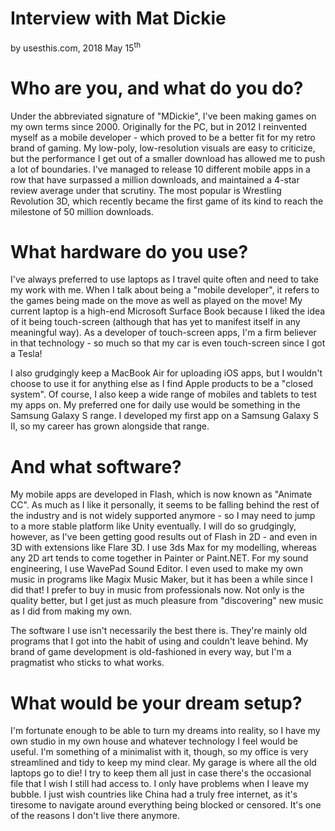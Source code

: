 # Interview with Mat Dickie

by usesthis.com, 2018 May 15<sup>th</sup>

# Who are you, and what do you do?

Under the abbreviated signature of "MDickie", I've been making games on my own terms since 2000. Originally for the PC, but in 2012 I reinvented myself as a mobile developer - which proved to be a better fit for my retro brand of gaming. My low-poly, low-resolution visuals are easy to criticize, but the performance I get out of a smaller download has allowed me to push a lot of boundaries. I've managed to release 10 different mobile apps in a row that have surpassed a million downloads, and maintained a 4-star review average under that scrutiny. The most popular is Wrestling Revolution 3D, which recently became the first game of its kind to reach the milestone of 50 million downloads.

# What hardware do you use?

I've always preferred to use laptops as I travel quite often and need to take my work with me. When I talk about being a "mobile developer", it refers to the games being made on the move as well as played on the move! My current laptop is a high-end Microsoft Surface Book because I liked the idea of it being touch-screen (although that has yet to manifest itself in any meaningful way). As a developer of touch-screen apps, I'm a firm believer in that technology - so much so that my car is even touch-screen since I got a Tesla!

I also grudgingly keep a MacBook Air for uploading iOS apps, but I wouldn't choose to use it for anything else as I find Apple products to be a "closed system". Of course, I also keep a wide range of mobiles and tablets to test my apps on. My preferred one for daily use would be something in the Samsung Galaxy S range. I developed my first app on a Samsung Galaxy S II, so my career has grown alongside that range.

# And what software?

My mobile apps are developed in Flash, which is now known as "Animate CC". As much as I like it personally, it seems to be falling behind the rest of the industry and is not widely supported anymore - so I may need to jump to a more stable platform like Unity eventually. I will do so grudgingly, however, as I've been getting good results out of Flash in 2D - and even in 3D with extensions like Flare 3D. I use 3ds Max for my modelling, whereas any 2D art tends to come together in Painter or Paint.NET. For my sound engineering, I use WavePad Sound Editor. I even used to make my own music in programs like Magix Music Maker, but it has been a while since I did that! I prefer to buy in music from professionals now. Not only is the quality better, but I get just as much pleasure from "discovering" new music as I did from making my own.

The software I use isn't necessarily the best there is. They're mainly old programs that I got into the habit of using and couldn't leave behind. My brand of game development is old-fashioned in every way, but I'm a pragmatist who sticks to what works.

# What would be your dream setup?

I'm fortunate enough to be able to turn my dreams into reality, so I have my own studio in my own house and whatever technology I feel would be useful. I'm something of a minimalist with it, though, so my office is very streamlined and tidy to keep my mind clear. My garage is where all the old laptops go to die! I try to keep them all just in case there's the occasional file that I wish I still had access to. I only have problems when I leave my bubble. I just wish countries like China had a truly free internet, as it's tiresome to navigate around everything being blocked or censored. It's one of the reasons I don't live there anymore.

